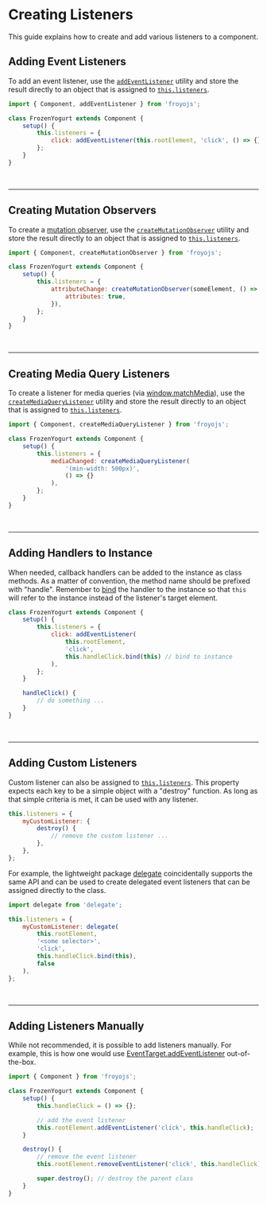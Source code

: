 # Creating Listeners

This guide explains how to create and add various listeners to a component.

## Adding Event Listeners

To add an event listener, use the [`addEventListener`](../api/listener-helpers.md#addeventlistener) utility and store the result directly to an object that is assigned to [`this.listeners`](../api/component.md#listeners).

```js
import { Component, addEventListener } from 'froyojs';

class FrozenYogurt extends Component {
    setup() {
        this.listeners = {
            click: addEventListener(this.rootElement, 'click', () => {}),
        };
    }
}
```

<br />

---

## Creating Mutation Observers

To create a [mutation observer](https://developer.mozilla.org/en-US/docs/Web/API/MutationObserver), use the [`createMutationObserver`](../api/listener-helpers.md#createmutationobserver) utility and store the result directly to an object that is assigned to [`this.listeners`](../api/component.md#listeners).

```js
import { Component, createMutationObserver } from 'froyojs';

class FrozenYogurt extends Component {
    setup() {
        this.listeners = {
            attributeChange: createMutationObserver(someElement, () => {}, {
                attributes: true,
            }),
        };
    }
}
```

<br />

---

## Creating Media Query Listeners

To create a listener for media queries (via [window.matchMedia](https://developer.mozilla.org/en-US/docs/Web/API/Window/matchMedia)), use the [`createMediaQueryListener`](../api/listener-helpers.md#createmediaquerylistener) utility and store the result directly to an object that is assigned to [`this.listeners`](../api/component.md#listeners).

```js
import { Component, createMediaQueryListener } from 'froyojs';

class FrozenYogurt extends Component {
    setup() {
        this.listeners = {
            mediaChanged: createMediaQueryListener(
                '(min-width: 500px)',
                () => {}
            ),
        };
    }
}
```

<br />

---

## Adding Handlers to Instance

When needed, callback handlers can be added to the instance as class methods. As a matter of convention, the method name should be prefixed with "handle". Remember to [bind](https://developer.mozilla.org/en-US/docs/Web/JavaScript/Reference/Global_Objects/Function/bind) the handler to the instance so that `this` will refer to the instance instead of the listener's target element.

```js
class FrozenYogurt extends Component {
    setup() {
        this.listeners = {
            click: addEventListener(
                this.rootElement,
                'click',
                this.handleClick.bind(this) // bind to instance
            ),
        };
    }

    handleClick() {
        // do something ...
    }
}
```

<br />

---

## Adding Custom Listeners

Custom listener can also be assigned to [`this.listeners`](../api/listener-helpers.md). This property expects each key to be a simple object with a "destroy" function. As long as that simple criteria is met, it can be used with any listener.

```js
this.listeners = {
    myCustomListener: {
        destroy() {
            // remove the custom listener ...
        },
    },
};
```

For example, the lightweight package [delegate](https://www.npmjs.com/package/delegate) coincidentally supports the same API and can be used to create delegated event listeners that can be assigned directly to the class.

```js
import delegate from 'delegate';

this.listeners = {
    myCustomListener: delegate(
        this.rootElement,
        '<some selector>',
        'click',
        this.handleClick.bind(this),
        false
    ),
};
```

<br />

---

## Adding Listeners Manually

While not recommended, it is possible to add listeners manually. For example, this is how one would use [EventTarget.addEventListener](https://developer.mozilla.org/en-US/docs/Web/API/EventTarget/addEventListener) out-of-the-box.

```js
import { Component } from 'froyojs';

class FrozenYogurt extends Component {
    setup() {
        this.handleClick = () => {};

        // add the event listener
        this.rootElement.addEventListener('click', this.handleClick);
    }

    destroy() {
        // remove the event listener
        this.rootElement.removeEventListener('click', this.handleClick);

        super.destroy(); // destroy the parent class
    }
}
```
